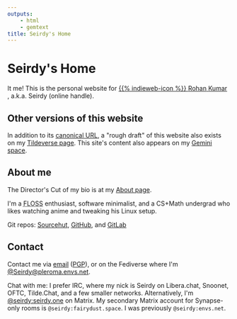 ```yaml
---
outputs:
    - html
    - gemtext
title: Seirdy's Home
---
```

<div itemprop="author" itemscope itemtype="https://schema.org/Person" class="p-author autho h-card vcard">

Seirdy's Home
=============

It me! This is the personal website for <a itemprop="url" href="https://seirdy.one" rel="author home canonical" class="u-url url"> {{% indieweb-icon %}} <span itemprop="name" class="p-name fn n"> <span itemprop="givenName" class="p-given-name given-name">Rohan</span> <span itemprop="familyName" class="p-family-name family-name">Kumar</span></span></a> </span>, a.k.a. <span itemprop="alternateName nickname" class="p-nickname nickname">Seirdy</span> (online handle).

Other versions of this website
------------------------------

In addition to its <a class="u-url" href="https://seirdy.one" rel="me canonical author">canonical URL</a>, a "rough draft" of this website also exists on my <a itemprop="sameAs" class="u-url" href="https://envs.net/~seirdy" rel="me">Tildeverse page</a>. This site's content also appears on my <a class="u-syndication" itemprop="sameAs" href="gemini://seirdy.one" rel="me">Gemini space</a>.

About me
--------

The Director's Cut of my bio is at my [About page](/about.html).

<p class="p-note">
I'm a <abbr title="Free, Libre, and Open-Source">FLOSS</abbr> enthusiast, software minimalist, and a CS+Math undergrad who likes watching anime and tweaking his Linux setup.
</p>

Git repos: <a href="https://sr.ht/~seirdy" rel="me">Sourcehut</a>, <a href="https://github.com/Seirdy" rel="me">GitHub</a>, and <a href="https://gitlab.com/Seirdy" rel="me">GitLab</a>

Contact
-------

Contact me via <a class="u-email" href="mailto:seirdy@seirdy.one" itemprop="email" rel="me">email</a> (<a rel="pgpkey authn" type="application/pgp-keys" class="u-key" href="./publickey.asc">PGP</a>), or on the Fediverse where I'm <a class="u-url" href="https://pleroma.envs.net/seirdy" rel="me" itemprop="sameAs">@Seirdy@pleroma.envs.net</a>.

Chat with me: I prefer IRC, where my nick is Seirdy on Libera.chat, Snoonet, OFTC, Tilde.Chat, and a few smaller networks. Alternatively, I'm <a class="u-url" href="https://matrix.to/#/@seirdy:seirdy.one" rel="me">@seirdy:seirdy.one</a> on Matrix. My secondary Matrix account for Synapse-only rooms is `@seirdy:fairydust.space`. I was previously `@seirdy:envs.net`.

</div>

